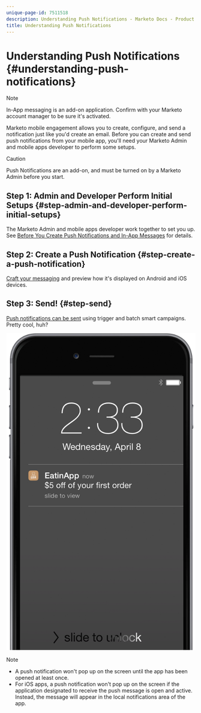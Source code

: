 ```yaml
---
unique-page-id: 7511518
description: Understanding Push Notifications - Marketo Docs - Product Documentation
title: Understanding Push Notifications
---
```


# Understanding Push Notifications {#understanding-push-notifications}

>[!NOTE]
>
>In-App messaging is an add-on application. Confirm with your Marketo account manager to be sure it's activated.

Marketo mobile engagement allows you to create, configure, and send a notification just like you'd create an email.  Before you can create and send push notifications from your mobile app, you'll need your Marketo Admin and mobile apps developer to perform some setups.

>[!CAUTION]
>
>Push Notifications are an add-on, and must be turned on by a Marketo Admin before you start.

## Step 1: Admin and Developer Perform Initial Setups {#step-admin-and-developer-perform-initial-setups}

The Marketo Admin and mobile apps developer work together to set you up. See [Before You Create Push Notifications and In-App Messages](/help/marketo/product-docs/mobile-marketing/admin/before-you-create-push-notifications-and-in-app-messages.md) for details.

## Step 2: Create a Push Notification {#step-create-a-push-notification}

[Craft your messaging](/help/marketo/product-docs/mobile-marketing/push-notifications/create-a-push-notification.md) and preview how it's displayed on Android and iOS devices.

## Step 3: Send! {#step-send}

[Push notifications can be sent](/help/marketo/product-docs/mobile-marketing/push-notifications/send-a-mobile-push-notification.md) using trigger and batch smart campaigns. Pretty cool, huh?

![](assets/image2015-4-27-8-3a41-3a43.png)

>[!NOTE]
>
>* A push notification won't pop up on the screen until the app has been opened at least once.
>* For iOS apps, a push notification won't pop up on the screen if the application designated to receive the push message is open and active. Instead, the message will appear in the local notifications area of the app.
